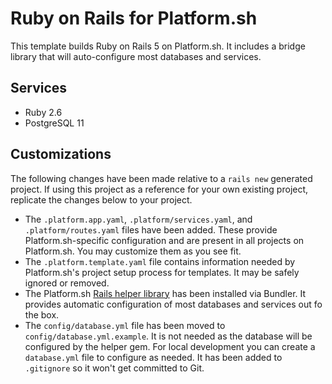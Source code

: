 # Ruby on Rails for Platform.sh

This template builds Ruby on Rails 5 on Platform.sh.  It includes a bridge library that will auto-configure most databases and services.

## Services

* Ruby 2.6
* PostgreSQL 11

## Customizations

The following changes have been made relative to a `rails new` generated project.  If using this project as a reference for your own existing project, replicate the changes below to your project.

* The `.platform.app.yaml`, `.platform/services.yaml`, and `.platform/routes.yaml` files have been added.  These provide Platform.sh-specific configuration and are present in all projects on Platform.sh.  You may customize them as you see fit.
* The `.platform.template.yaml` file contains information needed by Platform.sh's project setup process for templates.  It may be safely ignored or removed.
* The Platform.sh [Rails helper library](https://github.com/platformsh/platformsh-rails-helper) has been installed via Bundler.  It provides automatic configuration of most databases and services out fo the box.
* The `config/database.yml` file has been moved to `config/database.yml.example`.  It is not needed as the database will be configured by the helper gem.  For local development you can create a `database.yml` file to configure as needed.  It has been added to `.gitignore` so it won't get committed to Git.
